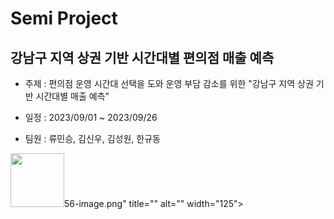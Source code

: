 # Semi Project

## 강남구 지역 상권 기반 시간대별 편의점 매출 예측



- 주제 : 편의점 운영 시간대 선택을 도와 운영 부담 감소를 위한 "강남구 지역 상권 기반 시간대별 매출 예측"

- 일정 : 2023/09/01 ~ 2023/09/26

- 팀원 : 류민승, 김신우, 김성원, 한규동



<img title="" src="file:///Users/angela/Library/Application%20Support/marktext/images/2023-09-27-10-42-56-image.png" alt="" width="86">56-image.png" title="" alt="" width="125">


